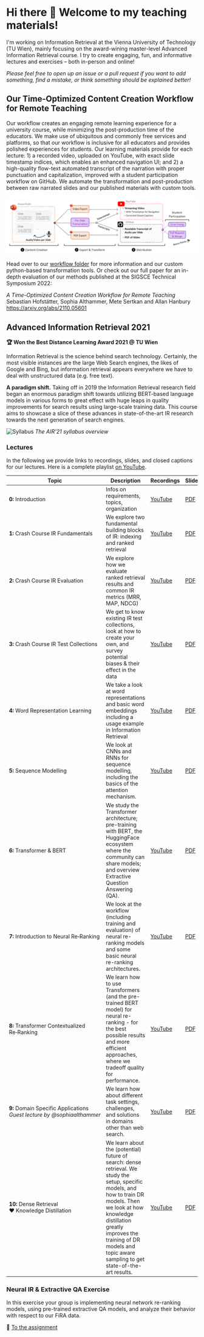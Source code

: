 # Hi there 👋 Welcome to my teaching materials!

I'm working on Information Retrieval at the Vienna University of Technology (TU Wien), mainly focusing on the award-wining master-level Advanced Information Retrieval course. I try to create engaging, fun, and informative lectures and exercises &ndash; both in-person and online!

*Please feel free to open up an issue or a pull request if you want to add something, find a mistake, or think something should be explained better!*

## Our Time-Optimized Content Creation Workflow for Remote Teaching

Our workflow creates an engaging remote learning experience for a university course, while minimizing the post-production time of the educators. We make use of ubiquitous and commonly free services and platforms, so that our workflow is inclusive for all educators and provides polished experiences for students. Our learning materials provide for each lecture: 1) a recorded video, uploaded on YouTube, with exact slide timestamp indices, which enables an enhanced navigation UI; and 2) a high-quality flow-text automated transcript of the narration with proper punctuation and capitalization, improved with a student participation workflow on GitHub. We automate the transformation and post-production between raw narrated slides and our published materials with custom tools.

![Workflow Overview](workflow/workflow-overview.png)

Head over to our [workflow folder](workflow) for more information and our custom python-based transformation tools. Or check out our full paper for an in-depth evaluation of our methods published at the SIGSCE Technical Symposium 2022: 

*A Time-Optimized Content Creation Workflow for Remote Teaching*  Sebastian Hofstätter, Sophia Althammer, Mete Sertkan and Allan Hanbury https://arxiv.org/abs/2110.05601

## Advanced Information Retrieval 2021

**🏆 Won the Best Distance Learning Award 2021 @ TU Wien**

Information Retrieval is the science behind search technology. Certainly, the most visible instances are the large Web Search engines, the likes of Google and Bing, but information retrieval appears everywhere we have to deal with unstructured data (e.g. free text).

**A paradigm shift.** Taking off in 2019 the Information Retrieval research field began an enormous paradigm shift towards utilizing BERT-based language models in various forms to great effect with huge leaps in quality improvements for search results using large-scale training data. This course aims to showcase a slice of these advances in state-of-the-art IR research towards the next generation of search engines. 

![Syllabus](advanced-information-retrieval/air-syllabus.png)
*The AIR'21 syllabus overview*

### Lectures

In the following we provide links to recordings, slides, and closed captions for our lectures. Here is a complete playlist [on YouTube](https://www.youtube.com/playlist?list=PLSg1mducmHTPZPDoal4m59pPxxsceXF-y).

| Topic                  | Description                                                                     | Recordings  | Slides  | Text  |
| -------------          | -------------                                                                   |-------------                 | -----       | -----         |
| **0:**&nbsp;Introduction        | Infos on requirements, topics, organization                                     | [YouTube](https://youtu.be/6FNISntK6Sk) | [PDF](advanced-information-retrieval/Lecture&#32;0&#32;-&#32;Course&#32;Introduction.pdf)            | [Transcript](advanced-information-retrieval/Lecture&#32;0&#32;-&#32;Closed&#32;Captions.md)            |
| **1:**&nbsp;Crash&nbsp;Course&nbsp;IR&nbsp;Fundamentals     | We explore two fundamental building blocks of IR: indexing and ranked retrieval | [YouTube](https://youtu.be/ZC94KSDd4DM) | [PDF](advanced-information-retrieval/Lecture%201%20-%20Crash%20Course%20-%20Fundamentals.pdf)            | [Transcript](advanced-information-retrieval/Lecture&#32;1&#32;-&#32;Closed&#32;Captions.md)
| **2:**&nbsp;Crash&nbsp;Course&nbsp;IR&nbsp;Evaluation     | We explore how we evaluate ranked retrieval results and common IR metrics (MRR, MAP, NDCG) | [YouTube](https://youtu.be/EiDltQZ713I) | [PDF](advanced-information-retrieval/Lecture%202%20-%20Crash%20Course%20-%20Evaluation.pdf)            | [Transcript](advanced-information-retrieval/Lecture&#32;2&#32;-&#32;Closed&#32;Captions.md)
| **3:**&nbsp;Crash&nbsp;Course&nbsp;IR&nbsp;Test&nbsp;Collections     | We get to know existing IR test collections, look at how to create your own, and survey potential biases & their effect in the data | [YouTube](https://youtu.be/pRRveh3D0pI) | [PDF](advanced-information-retrieval/Lecture%203%20-%20Crash%20Course%20-%20Test%20Collections.pdf)            | [Transcript](advanced-information-retrieval/Lecture%203%20-%20Closed%20Captions.md)
| **4:**&nbsp;Word&nbsp;Representation&nbsp;Learning     | We take a look at word representations and basic word embeddings including a usage example in Information Retrieval| [YouTube](https://youtu.be/f3nM6DKVwug) | [PDF](advanced-information-retrieval/Lecture%204%20-%20Word%20Representation%20Learning.pdf)            | [Transcript](advanced-information-retrieval/Lecture%204%20-%20Closed%20Captions.md)
|**5:**&nbsp;Sequence&nbsp;Modelling     | We look at CNNs and RNNs for sequence modelling, including the basics of the attention mechanism. | [YouTube](https://youtu.be/7Bfj_UuJh38) | [PDF](advanced-information-retrieval/Lecture%205%20-%20Sequence%20modelling%20in%20NLP.pdf)            | [Transcript](advanced-information-retrieval/Lecture%205%20-%20Closed%20Captions.md)
| **6:**&nbsp;Transformer&nbsp;&&nbsp;BERT     | We study the Transformer architecture; pre-training with BERT, the HuggingFace ecosystem where the community can share models; and overview Extractive Question Answering (QA). | [YouTube](https://youtu.be/Mt7UJNKxscA) | [PDF](advanced-information-retrieval/Lecture%206%20-%20Transformer%20and%20BERT%20Pre-training.pdf)            | [Transcript](advanced-information-retrieval/Lecture%206%20-%20Closed%20Captions.md)
| **7:**&nbsp;Introduction&nbsp;to Neural&nbsp;Re&#8209;Ranking     | We look at the workflow (including training and evaluation) of neural re-ranking models and some basic neural re-ranking architectures. | [YouTube](https://youtu.be/GSixIsI1eZE) | [PDF](advanced-information-retrieval/Lecture%207%20-%20Introduction%20to%20Neural%20Re-Ranking.pdf)            | [Transcript](advanced-information-retrieval/Lecture%207%20-%20Closed%20Captions.md)
| **8:**&nbsp;Transformer&nbsp;Contextualized Re&#8209;Ranking     | We learn how to use Transformers (and the pre-trained BERT model) for neural re-ranking - for the best possible results and more efficient approaches, where we tradeoff quality for performance. | [YouTube](https://youtu.be/Fle-jKzV-Rk) | [PDF](advanced-information-retrieval/Lecture%208%20-%20Transformer%20Contextualized%20Re-Ranking.pdf)            | [Transcript](advanced-information-retrieval/Lecture%208%20-%20Closed%20Captions.md)
| **9:**&nbsp;Domain&nbsp;Specific&nbsp;Applications *Guest&nbsp;lecture&nbsp;by&nbsp;@sophiaalthammer*    | We learn how about different task settings, challenges, and solutions in domains other than web search. | [YouTube](https://youtu.be/rHXTpHIiq6U) | [PDF](advanced-information-retrieval/Lecture%209%20-%20Domain%20Specific%20Applications.pdf)            | [Transcript](advanced-information-retrieval/Lecture%209%20-%20Closed%20Captions.md)
| **10:**&nbsp;Dense&nbsp;Retrieval ❤&nbsp;Knowledge&nbsp;Distillation | We learn about the (potential) future of search: dense retrieval. We study the setup, specific models, and how to train DR models. Then we look at how knowledge distillation greatly improves the training of DR models and topic aware sampling to get state-of-the-art results. | [YouTube](https://youtu.be/EJ_7Gx6amt8) | [PDF](advanced-information-retrieval/Lecture%2010%20-%20Dense%20Retrieval%20and%20Knowledge%20Distillation.pdf)            | [Transcript](advanced-information-retrieval/Lecture%2010%20-%20Closed%20Captions.md)

### Neural IR & Extractive QA Exercise

In this exercise your group is implementing neural network re-ranking models, using pre-trained extractive QA models, and analyze their behavior with respect to our FiRA data.

📃 [To the assignment](advanced-information-retrieval/neural-ir-exercise/Assignment.md)

